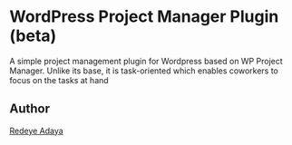 # WordPress Project Manager Plugin (beta)
A simple project management plugin for Wordpress based on WP Project Manager. Unlike its base, it is task-oriented which enables coworkers to focus on the tasks at hand

## Author
[Redeye Adaya](http://adred.ph)
